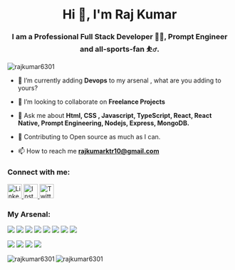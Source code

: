 <h1 align="center">Hi 👋, I'm Raj Kumar</h1> 
<h3 align="center">I am a Professional Full Stack Developer 🧑‍💻, Prompt Engineer and all-sports-fan ⛹️‍♂️.</h3>


<p align="left"> <img src="https://komarev.com/ghpvc/?username=rajkumar6301&label=Profile%20views&color=0e75b6&style=flat" alt="rajkumar6301" /> </p>

- 🌱 I’m currently adding **Devops** to my arsenal , what are you adding to yours?

- 👯 I’m looking to collaborate on **Freelance Projects**

- 💬 Ask me about **Html, CSS , Javascript, TypeScript, React, React Native, Prompt Engineering, Nodejs, Express, MongoDB.**

- 📔 Contributing to Open source as much as I can. 

- 📫 How to reach me **rajkumarktr10@gmail.com**

<h3 align="left">Connect with me:</h3>
<p align="left">  
<a href="https://www.linkedin.com/in/rajkumar6301/" target="_blank">
  <img src="https://cdn-icons-png.flaticon.com/512/174/174857.png" alt="LinkedIn Badge" style="max-width: 100%; width: 32px; height: 32px;">
</a>
<a href="https://www.instagram.com/rajkumar060301/" rel="nofollow">
  <img src="https://cdn-icons-png.flaticon.com/512/87/87390.png" alt="Instagram Badge" style="max-width: 100%; width: 32px; height: 32px;">
</a>
<a href="https://twitter.com/rajkumar060301" rel="nofollow">
  <img src="https://cdn-icons-png.flaticon.com/512/733/733579.png" alt="Twitter Badge" style="max-width: 100%; width: 32px; height: 32px;">
</a>

</p>
<h3 align="left">My Arsenal:</h3>
<p align="left"> 

<a href="#"><img src="https://img.shields.io/badge/HTML5-red?style=for-the-badge&logo=html5&labelColor=black&color=E34F26"/></a>
<a href="#"><img src="https://img.shields.io/badge/CSS3-white?style=for-the-badge&logo=css3&logoColor=1572B6&labelColor=black&color=1572B6" /></a>
<a href="#"><img src="https://img.shields.io/badge/Javascript-yellow?style=for-the-badge&logo=javascript&labelColor=black&color=c89100"/></a>
<a href="#"><img src="https://img.shields.io/badge/TypeScript-cyan?style=for-the-badge&logo=typescript&labelColor=black&color=blue"/></a>
<a href="#"><img src="https://img.shields.io/badge/React-blue?style=for-the-badge&logo=react&labelColor=black&color=3a8296"/></a>
  <a href="#"><img src="https://img.shields.io/badge/Next.js-black?style=for-the-badge&logo=Next.js&&logoColor=white&labelColor=black&color=2E2E2E"/></a>
<a href="#"><img src="https://img.shields.io/badge/Node.JS-blue?style=for-the-badge&logo=node.js&logoColor=lime&labelColor=black&color=236b23"/></a>
<a href="#"><img src="https://img.shields.io/badge/Tailwind%20CSS-black?style=for-the-badge&logo=tailwindcss&labelColor=black&color=1CA1B8"/></a>



<a href="#"><img src="https://img.shields.io/badge/Git-red?style=for-the-badge&logo=git&labelColor=black&color=red"/></a>
<a href="#"><img src="https://img.shields.io/badge/GitHub-black?style=for-the-badge&logo=github&labelColor=black&color=181717"/></a>
<a href="#"><img src="https://img.shields.io/badge/VSCode-cyan?style=for-the-badge&logo=visual%20studio%20code&labelColor=00497a&color=007ACC"/></a>
<a href="#"><img src="https://img.shields.io/badge/Figma-pink?style=for-the-badge&logo=figma&labelColor=black&color=eb3471"/></a>


</p>

<p><img align="left" src="https://github-readme-stats.vercel.app/api/top-langs?username=rajkumar6301&show_icons=true&locale=en&layout=compact&theme=tokyonight" alt="rajkumar6301" /></p>

<p><img align="center" src="https://github-readme-streak-stats.herokuapp.com/?user=rajkumar6301&&theme=tokyonight" alt="rajkumar6301" /></p>
